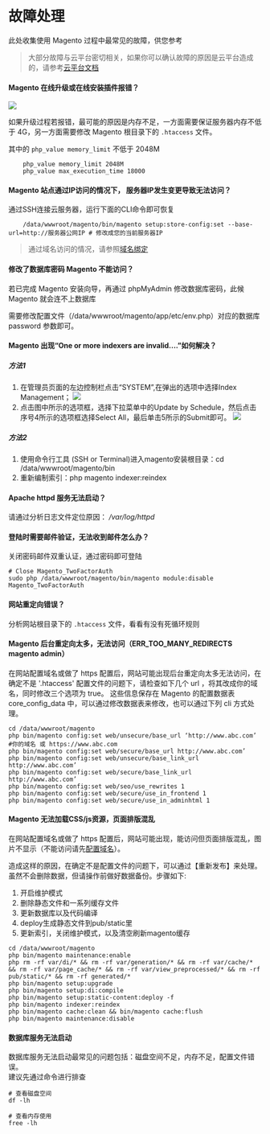 # 故障处理

此处收集使用 Magento 过程中最常见的故障，供您参考

> 大部分故障与云平台密切相关，如果你可以确认故障的原因是云平台造成的，请参考[云平台文档](https://support.websoft9.com/docs/faq/zh/tech-instance.html)

#### Magento 在线升级或在线安装插件报错？

![](https://libs.websoft9.com/Websoft9/DocsPicture/zh/magento/magento-upgrade-dependency.png)

如果升级过程若报错，最可能的原因是内存不足，一方面需要保证服务器内存不低于 4G，另一方面需要修改 Magento 根目录下的 `.htaccess` 文件。

其中的 `php_value memory_limit` 不低于 2048M

```
    php_value memory_limit 2048M
    php_value max_execution_time 18000
```

#### Magento 站点通过IP访问的情况下， 服务器IP发生变更导致无法访问？

通过SSH连接云服务器，运行下面的CLI命令即可恢复
```shell
    /data/wwwroot/magento/bin/magento setup:store-config:set --base-url=http://服务器公网IP # 修改成您的当前服务器IP
```
 > 通过域名访问的情况，请参照[域名绑定](solution-more.md/#域名绑定)

#### 修改了数据库密码 Magento 不能访问？

若已完成 Magento 安装向导，再通过 phpMyAdmin 修改数据库密码，此候 Magento 就会连不上数据库

需要修改配置文件（/data/wwwroot/magento/app/etc/env.php）对应的数据库 password 参数即可。

#### Magento 出现“One or more indexers are invalid....”如何解决？
##### 方法1
1.  在管理员页面的左边控制栏点击“SYSTEM”,在弹出的选项中选择Index Management；
    ![](https://libs.websoft9.com/Websoft9/DocsPicture/zh/magento/magento-cron001.png)
2.  点击图中所示的选项框，选择下拉菜单中的Update by Schedule，然后点击序号4所示的选项框选择Select All，最后单击5所示的Submit即可。
    ![](https://libs.websoft9.com/Websoft9/DocsPicture/zh/magento/magento-cron002.png)

##### 方法2
1. 使用命令行工具 (SSH or Terminal)进入magento安装根目录：cd /data/wwwroot/magento/bin
2. 重新编制索引：php magento indexer:reindex

#### Apache httpd 服务无法启动？

请通过分析日志文件定位原因： */var/log/httpd*

#### 登陆时需要邮件验证，无法收到邮件怎么办？

关闭密码邮件双重认证，通过密码即可登陆
```shell
# Close Magento_TwoFactorAuth
sudo php /data/wwwroot/magento/bin/magento module:disable Magento_TwoFactorAuth
```


#### 网站重定向错误？

分析网站根目录下的 `.htaccess` 文件，看看有没有死循环规则

#### Magento 后台重定向太多，无法访问（ERR_TOO_MANY_REDIRECTS magento admin）

在网站配置域名或做了 https 配置后，网站可能出现后台重定向太多无法访问，在确定不是 '.htaccess' 配置文件的问题下，请检查如下几个 url ，将其改成你的域名，同时修改三个选项为 true。
这些信息保存在 Magento 的配置数据表 core_config_data 中，可以通过修改数据表来修改，也可以通过下列 cli 方式处理。

```shell
cd /data/wwwroot/magento
php bin/magento config:set web/unsecure/base_url ‘http://www.abc.com’ #你的域名 或 https://www.abc.com
php bin/magento config:set web/secure/base_url http://www.abc.com’
php bin/magento config:set web/unsecure/base_link_url http://www.abc.com’
php bin/magento config:set web/secure/base_link_url http://www.abc.com’
php bin/magento config:set web/seo/use_rewrites 1
php bin/magento config:set web/secure/use_in_frontend 1
php bin/magento config:set web/secure/use_in_adminhtml 1
```

#### Magento 无法加载CSS/js资源，页面排版混乱

在网站配置域名或做了 https 配置后，网站可能出现，能访问但页面排版混乱，图片不显示（不能访问请先[配置域名](http://support.websoft9.com/docs/magento/zh/solution-more.html#%E5%9F%9F%E5%90%8D%E7%BB%91%E5%AE%9A)）。

造成这样的原因，在确定不是配置文件的问题下，可以通过【重新发布】来处理。虽然不会删除数据，但请操作前做好数据备份。步骤如下:

1. 开启维护模式
2. 删除静态文件和一系列缓存文件
3. 更新数据库以及代码编译
4. deploy生成静态文件到pub/static里
5. 更新索引，关闭维护模式，以及清空刷新magento缓存


```shell
cd /data/wwwroot/magento
php bin/magento maintenance:enable
php rm -rf var/di/* && rm -rf var/generation/* && rm -rf var/cache/* && rm -rf var/page_cache/* && rm -rf var/view_preprocessed/* && rm -rf pub/static/* && rm -rf generated/* 
php bin/magento setup:upgrade 
php bin/magento setup:di:compile
php bin/magento setup:static-content:deploy -f
php bin/magento indexer:reindex
php bin/magento cache:clean && bin/magento cache:flush
php bin/magento maintenance:disable 
```


#### 数据库服务无法启动

数据库服务无法启动最常见的问题包括：磁盘空间不足，内存不足，配置文件错误。  
建议先通过命令进行排查  

```shell
# 查看磁盘空间
df -lh

# 查看内存使用
free -lh
```

